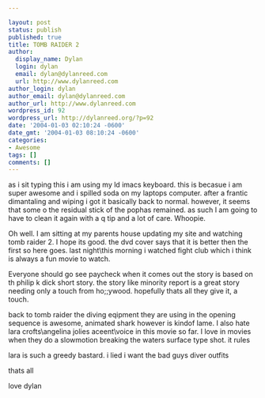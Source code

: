 ```yaml
---

layout: post
status: publish
published: true
title: TOMB RAIDER 2
author:
  display_name: Dylan
  login: dylan
  email: dylan@dylanreed.com
  url: http://www.dylanreed.com
author_login: dylan
author_email: dylan@dylanreed.com
author_url: http://www.dylanreed.com
wordpress_id: 92
wordpress_url: http://dylanreed.org/?p=92
date: '2004-01-03 02:10:24 -0600'
date_gmt: '2004-01-03 08:10:24 -0600'
categories:
- Awesome
tags: []
comments: []
---
```


   as i sit typing this i am using my ld imacs keyboard. this is becasue i am super awesome and i spilled soda on my laptops computer. after a frantic dimantaling and wiping i got it basically back to normal. however, it seems that some o the residual stick of the pophas remained. as such I am going to have to clean it again with a q tip and a lot of care. Whoopie. 

Oh well. I am sitting at my parents house updating my site and watching tomb raider 2. I hope its good. the dvd cover says that it is better then the first so here goes. last night\this morning i watched fight club which i think is always a fun movie to watch.

Everyone should go see paycheck when it comes out the story is based on th philip k dick short story. the story like minority report is a great story needing only a touch from ho;;ywood. hopefully thats all they give it, a touch. 

back to tomb raider the diving eqipment they are using in the opening sequence is awesome, animated shark however is kindof lame. I also hate lara crofts\angelina jolies aceent\voice in this movie so far. I love in movies when they do a slowmotion breaking the waters surface type shot. it rules

lara is such a greedy bastard. i lied i want the bad guys diver outfits

thats all 

love dylan
